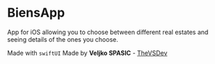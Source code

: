 # BiensApp

App for iOS allowing you to choose between different real estates and seeing details of the ones you choose.

Made with `swiftUI`
Made by **Veljko SPASIC** - [TheVSDev](https://github.com/TheVSDev)
